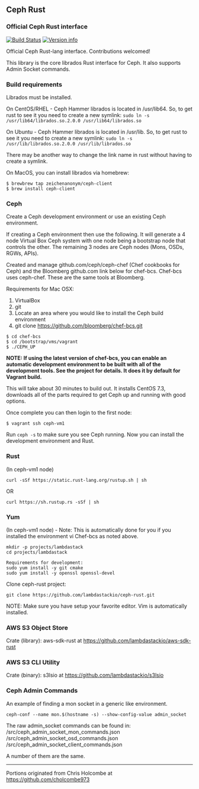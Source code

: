 ## Ceph Rust
### Official Ceph Rust interface

[![Build Status](https://travis-ci.org/ceph/ceph-rust.svg?branch=master)](https://travis-ci.org/ceph/ceph-rust)
[![Version info](https://img.shields.io/crates/v/ceph.svg)](https://crates.io/crates/ceph)

Official Ceph Rust-lang interface. Contributions welcomed!

This library is the core librados Rust interface for Ceph. It also supports Admin Socket commands.

### Build requirements

Librados must be installed.

On CentOS/RHEL - Ceph Hammer librados is located in /usr/lib64. So, to get rust to see it you need to create a new symlink:
`sudo ln -s /usr/lib64/librados.so.2.0.0 /usr/lib64/librados.so`

On Ubuntu - Ceph Hammer librados is located in /usr/lib. So, to get rust to see it you need to create a new symlink:
`sudo ln -s /usr/lib/librados.so.2.0.0 /usr/lib/librados.so`

There may be another way to change the link name in rust without having to create a symlink.

On MacOS, you can install librados via homebrew:

```shell
$ brewbrew tap zeichenanonym/ceph-client
$ brew install ceph-client
```

### Ceph
Create a Ceph development environment or use an existing Ceph environment.

If creating a Ceph environment then use the following. It will generate a 4 node Virtual Box Ceph system with one
node being a bootstrap node that controls the other. The remaining 3 nodes are Ceph nodes (Mons, OSDs, RGWs, APIs).

Created and manage github.com/ceph/ceph-chef (Chef cookbooks for Ceph) and the Bloomberg github.com link below for chef-bcs. Chef-bcs uses ceph-chef. These are the same tools  at Bloomberg.

Requirements for Mac OSX:
1. VirtualBox
2. git
3. Locate an area where you would like to install the Ceph build environment
4. git clone https://github.com/bloomberg/chef-bcs.git

```shell
$ cd chef-bcs
$ cd /bootstrap/vms/vagrant
$ ./CEPH_UP
```

**NOTE: If using the latest version of chef-bcs, you can enable an automatic development environment to be built with all of the development tools. See the project for details. It does it by default for Vagrant build.**

This will take about 30 minutes to build out. It installs CentOS 7.3, downloads all of the parts required to get Ceph up and running with good options.

Once complete you can then login to the first node:

`$ vagrant ssh ceph-vm1`

Run `ceph -s` to make sure you see Ceph running. Now you can install the development environment and Rust.

### Rust
(In ceph-vm1 node)
```
curl -sSf https://static.rust-lang.org/rustup.sh | sh
```
OR
```
curl https://sh.rustup.rs -sSf | sh
```

### Yum
(In ceph-vm1 node) - Note: This is automatically done for you if you installed the environment vi Chef-bcs as noted above.

```
mkdir -p projects/lambdastack
cd projects/lambdastack

Requirements for development:
sudo yum install -y git cmake
sudo yum install -y openssl openssl-devel
```

Clone ceph-rust project:
```
git clone https://github.com/lambdastackio/ceph-rust.git
```

NOTE: Make sure you have setup your favorite editor. Vim is automatically installed.

### AWS S3 Object Store
Crate (library): aws-sdk-rust at https://github.com/lambdastackio/aws-sdk-rust

### AWS S3 CLI Utility
Crate (binary): s3lsio at https://github.com/lambdastackio/s3lsio

### Ceph Admin Commands

An example of finding a mon socket in a generic like environment.
```
ceph-conf --name mon.$(hostname -s) --show-config-value admin_socket
```

The raw admin_socket commands can be found in:
/src/ceph_admin_socket_mon_commands.json
/src/ceph_admin_socket_osd_commands.json
/src/ceph_admin_socket_client_commands.json

A number of them are the same.

------------
Portions originated from Chris Holcombe at https://github.com/cholcombe973
